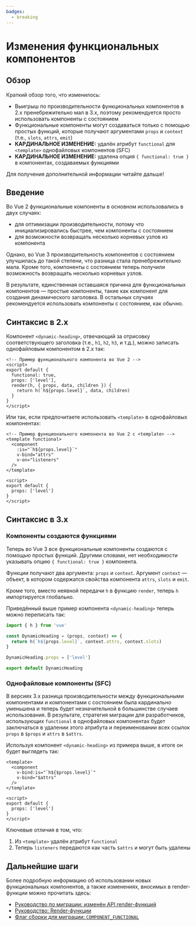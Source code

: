 ```yaml
---
badges:
  - breaking
---
```


# Изменения функциональных компонентов <MigrationBadges :badges="$frontmatter.badges" />

## Обзор

Краткий обзор того, что изменилось:

- Выигрыш по производительности функциональных компонентов в 2.x пренебрежительно мал в 3.x, поэтому рекомендуется просто использовать компоненты с состоянием
- Функциональные компоненты могут создаваться только с помощью простых функций, которые получают аргументами `props` и `context` (т.е., `slots`, `attrs`, `emit`)
- **КАРДИНАЛЬНОЕ ИЗМЕНЕНИЕ:** удалён атрибут `functional` для `<template>` однофайловых компонентов (SFC)
- **КАРДИНАЛЬНОЕ ИЗМЕНЕНИЕ:** удалена опция `{ functional: true }` в компонентах, создаваемых функциями

Для получения дополнительной информации читайте дальше!

## Введение

Во Vue 2 функциональные компоненты в основном использовались в двух случаях:

- для оптимизации производительности, потому что инициализировались быстрее, чем компоненты с состоянием
- для возможности возвращать несколько корневых узлов из компонента

Однако, во Vue 3 производительность компонентов с состоянием улучшилась до такой степени, что разница стала пренебрежительно мала. Кроме того, компоненты с состоянием теперь получили возможность возвращать несколько корневых узлов.

В результате, единственная оставшаяся причина для функциональных компонентов — простые компоненты, такие как компонент для создания динамического заголовка. В остальных случаях рекомендуется использовать компоненты с состоянием, как обычно.

## Синтаксис в 2.x

Компонент `<dynamic-heading>`, отвечающий за отрисовку соответствующего заголовка (т.е., `h1`, `h2`, `h3`, и т.д.), можно записать однофайловым компонентом в 2.x так:

```vue
<!-- Пример функционального компонента во Vue 2 -->
<script>
export default {
  functional: true,
  props: ['level'],
  render(h, { props, data, children }) {
    return h(`h${props.level}`, data, children)
  }
}
</script>
```

Или так, если предпочитаете использовать `<template>` в однофайловых компонентах:

```vue
<!-- Пример функционального компонента во Vue 2 с <template> -->
<template functional>
  <component
    :is="`h${props.level}`"
    v-bind="attrs"
    v-on="listeners"
  />
</template>

<script>
export default {
  props: ['level']
}
</script>
```

## Синтаксис в 3.x

### Компоненты создаются функциями

Теперь во Vue 3 все функциональные компоненты создаются с помощью простых функций. Другими словами, нет необходимости указывать опцию `{ functional: true }` компонента.

Функции получают два аргумента: `props` и `context`. Аргумент `context` — объект, в котором содержатся свойства компонента `attrs`, `slots` и `emit`.

Кроме того, вместо неявной передачи `h` в функцию `render`, теперь `h` импортируется глобально.

Приведённый выше пример компонента `<dynamic-heading>` теперь можно переписать так:

```js
import { h } from 'vue'

const DynamicHeading = (props, context) => {
  return h(`h${props.level}`, context.attrs, context.slots)
}

DynamicHeading.props = ['level']

export default DynamicHeading
```

### Однофайловые компоненты (SFC)

В версиях 3.x разница производительности между функциональными компонентами и компонентами с состоянием была кардинально уменьшена и теперь будет незначительной в большинстве случаев использования. В результате, стратегия миграции для разработчиков, использующих `functional` в однофайловых компонентах будет заключаться в удалении этого атрибута и переименовании всех ссылок `props` в `$props` и `attrs` в `$attrs`.

Используя компонент `<dynamic-heading>` из примера выше, в итоге он будет выглядеть так:

```vue{1,3,4}
<template>
  <component
    v-bind:is="`h${$props.level}`"
    v-bind="$attrs"
  />
</template>

<script>
export default {
  props: ['level']
}
</script>
```

Ключевые отличия в том, что:

1. Из `<template>` удалён атрибут `functional`
2. Теперь `listeners` передаются как часть `$attrs` и могут быть удалены

## Дальнейшие шаги

Более подробную информацию об использовании новых функциональных компонентов, а также изменениях, вносимых в render-функции можно прочитать здесь:

- [Руководство по миграции: изменён API render-функций](./render-function-api.html)
- [Руководство: Render-функции](https://ru.vuejs.org/guide/extras/render-function.html#render-functions-jsx)
- [Флаг сборки для миграции: `COMPONENT_FUNCTIONAL`](../migration-build.html#compat-configuration)
